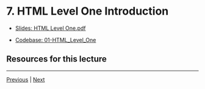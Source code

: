 # 7. HTML Level One Introduction

-   [Slides: HTML Level One.pdf](https://python-ds.s3.us-west-1.amazonaws.com/Python-and-Django-Full-Stack-Web-Developer-Bootcamp/Resources/HTML+Level+One.pdf)

-   [Codebase: 01-HTML_Level_One](../../codebase/python-django/HTML_Level_One/)


##  Resources for this lecture




---

[Previous](./6_What-is-the-Web%3F.md) | [Next](./8_HTML-Part-One-Basics.md)
